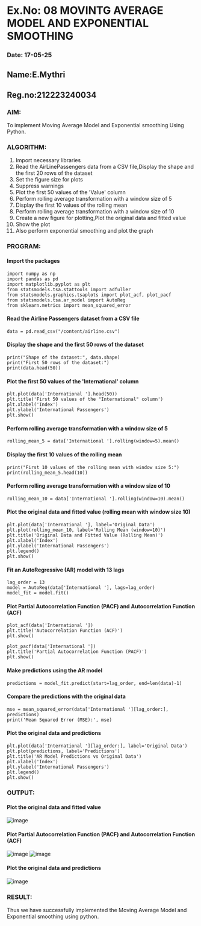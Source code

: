 # Ex.No: 08     MOVINTG AVERAGE MODEL AND EXPONENTIAL SMOOTHING
### Date: 17-05-25
## Name:E.Mythri
## Reg.no:212223240034

### AIM:
To implement Moving Average Model and Exponential smoothing Using Python.
### ALGORITHM:
1. Import necessary libraries
2. Read the AirLinePassengers data from a CSV file,Display the shape and the first 20 rows of
the dataset
3. Set the figure size for plots
4. Suppress warnings
5. Plot the first 50 values of the 'Value' column
6. Perform rolling average transformation with a window size of 5
7. Display the first 10 values of the rolling mean
8. Perform rolling average transformation with a window size of 10
9. Create a new figure for plotting,Plot the original data and fitted value
10. Show the plot
11. Also perform exponential smoothing and plot the graph
### PROGRAM:
#### Import the packages
```
import numpy as np
import pandas as pd
import matplotlib.pyplot as plt
from statsmodels.tsa.stattools import adfuller
from statsmodels.graphics.tsaplots import plot_acf, plot_pacf
from statsmodels.tsa.ar_model import AutoReg
from sklearn.metrics import mean_squared_error
```
#### Read the Airline Passengers dataset from a CSV file
```
data = pd.read_csv("/content/airline.csv")
```
#### Display the shape and the first 50 rows of the dataset
```
print("Shape of the dataset:", data.shape)
print("First 50 rows of the dataset:")
print(data.head(50))
```
#### Plot the first 50 values of the 'International' column
```
plt.plot(data['International '].head(50))
plt.title('First 50 values of the "International" column')
plt.xlabel('Index')
plt.ylabel('International Passengers')
plt.show()
```
#### Perform rolling average transformation with a window size of 5
```
rolling_mean_5 = data['International '].rolling(window=5).mean()
```
#### Display the first 10 values of the rolling mean
```
print("First 10 values of the rolling mean with window size 5:")
print(rolling_mean_5.head(10))
```
#### Perform rolling average transformation with a window size of 10
```
rolling_mean_10 = data['International '].rolling(window=10).mean()
```
#### Plot the original data and fitted value (rolling mean with window size 10)
```
plt.plot(data['International '], label='Original Data')
plt.plot(rolling_mean_10, label='Rolling Mean (window=10)')
plt.title('Original Data and Fitted Value (Rolling Mean)')
plt.xlabel('Index')
plt.ylabel('International Passengers')
plt.legend()
plt.show()
```
#### Fit an AutoRegressive (AR) model with 13 lags
```
lag_order = 13
model = AutoReg(data['International '], lags=lag_order)
model_fit = model.fit()
```
#### Plot Partial Autocorrelation Function (PACF) and Autocorrelation Function (ACF)
```
plot_acf(data['International '])
plt.title('Autocorrelation Function (ACF)')
plt.show()

plot_pacf(data['International '])
plt.title('Partial Autocorrelation Function (PACF)')
plt.show()
```
#### Make predictions using the AR model
```
predictions = model_fit.predict(start=lag_order, end=len(data)-1)
```
#### Compare the predictions with the original data
```
mse = mean_squared_error(data['International '][lag_order:], predictions)
print('Mean Squared Error (MSE):', mse)
```
#### Plot the original data and predictions
```
plt.plot(data['International '][lag_order:], label='Original Data')
plt.plot(predictions, label='Predictions')
plt.title('AR Model Predictions vs Original Data')
plt.xlabel('Index')
plt.ylabel('International Passengers')
plt.legend()
plt.show()
```
### OUTPUT:
#### Plot the original data and fitted value
![image](https://github.com/manojvenaram/TSA_EXP8/assets/94165064/b4f4a99c-80df-42d6-9a32-75cd36d347c6)
#### Plot Partial Autocorrelation Function (PACF) and Autocorrelation Function (ACF)
![image](https://github.com/manojvenaram/TSA_EXP8/assets/94165064/60862b92-0bbd-428e-85c1-c7069a7d848f)
![image](https://github.com/manojvenaram/TSA_EXP8/assets/94165064/daea0877-a99a-491a-96ae-270f4b47f6eb)
#### Plot the original data and predictions
![image](https://github.com/manojvenaram/TSA_EXP8/assets/94165064/5cf8d0f9-13bc-49dd-af9f-32eafcd0f0a0)




### RESULT:
Thus we have successfully implemented the Moving Average Model and Exponential smoothing using python.
